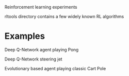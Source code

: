 
Reinforcement learning experiments

rltools directory contains a few widely known RL algorithms 


# Examples

Deep Q-Network agent playing Pong


Deep Q-Network steering jet


Evolutionary based agent playing classic Cart Pole




